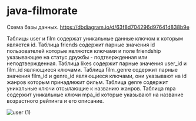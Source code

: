 # java-filmorate
Схема базы данных.
https://dbdiagram.io/d/63f8d704296d97641d838b9e

Таблицы user и film содержат уникальные данные ключом к которым является id. Таблица friends содержит парные значения id пользователей которые являются ключами и поле friendship указывающее на статус дружбы - подтвержденная или неподтвержденная. Таблица likes содержит парные значения user_id и film_id являющиеся ключами. Таблица film_genre содержит парные значения film_id и genre_id являющиеся ключами, они указывают на id жанров которым принадлежит фильм. Таблица genre содержит уникальные ключи отсылающие к названию жанров. Таблица mpa содержит уникальные ключи mpa_id которые указывают на название возрастного рейтинга и его описание.


![user (1)](https://user-images.githubusercontent.com/113509716/221377796-c6ce167c-3a4d-47b7-887e-1c1619eee439.png)
